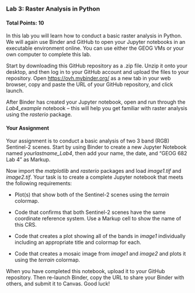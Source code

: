 ### Lab 3: Raster Analysis in Python

#### Total Points: 10

In this lab you will learn how to conduct a basic raster analysis in Python.  We will again use Binder and GitHub to open your Jupyter notebooks in an executable environment online. You can use either the GEOG VMs or your own computer to complete this lab.

Start by downloading this GitHub repository as a .zip file.  Unzip it onto your desktop, and then log in to your GitHub account and upload the files to your repository. Open https://ovh.mybinder.org/ as a new tab in your web browser, copy and paste the URL of your GitHub repository, and click launch.

After Binder has created your Jupyter notebook, open and run through the *Lab4_example* notebook – this will help you get familiar with raster analysis using the *rasterio* package.


#### Your Assignment

Your assignment is to conduct a basic analysis of two 3 band (RGB) Sentinel-2 scenes. Start by using Binder to create a new Jupyter Notebook named *yourlastname_Lab4*, then add your name, the date, and “GEOG 682 Lab 4” as Markup.

Now import the *matplotlib* and *rasterio* packages and load *image1.tif* and *image2.tif*. Your task is to create a complete Jupyter notebook that meets the following requirements:

- Plot(s) that show both of the Sentinel-2 scenes using the *terrain* colormap. 

- Code that confirms that both Sentinel-2 scenes have the same coordinate reference system. Use a Markup cell to show the name of this CRS. 

- Code that creates a plot showing all of the bands in *image1* individually including an appropriate title and colormap for each. 

- Code that creates a mosaic image from *image1* and *image2* and plots it using the *terrain* colormap.



When you have completed this notebook, upload it to your GitHub repository. Then re-launch Binder, copy the URL to share your Binder with others, and submit it to Canvas.  Good luck!
